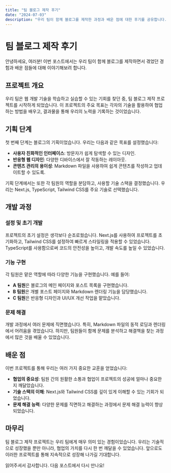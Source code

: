 ```yaml
---
title: "팀 블로그 제작 후기"
date: "2024-07-03"
description: "우리 팀이 함께 블로그를 제작한 과정과 배운 점에 대한 후기를 공유합니다."
---
```


# 팀 블로그 제작 후기

안녕하세요, 여러분! 이번 포스트에서는 우리 팀이 함께 블로그를 제작하면서 겪었던 경험과 배운 점들에 대해 이야기해보려 합니다.

## 프로젝트 개요

우리 팀은 웹 개발 기술을 학습하고 실습할 수 있는 기회를 찾던 중, 팀 블로그 제작 프로젝트를 시작하게 되었습니다. 이 프로젝트의 주요 목표는 각자의 기술을 활용하여 협업하는 방법을 배우고, 결과물을 통해 우리의 노력을 기록하는 것이었습니다.

## 기획 단계

첫 번째 단계는 블로그의 기획이었습니다. 우리는 다음과 같은 목표를 설정했습니다:

- **사용자 친화적인 인터페이스**: 방문자가 쉽게 탐색할 수 있는 디자인.
- **반응형 웹 디자인**: 다양한 디바이스에서 잘 작동하는 레이아웃.
- **콘텐츠 관리의 용이성**: Markdown 파일을 사용하여 쉽게 콘텐츠를 작성하고 업데이트할 수 있도록.

기획 단계에서는 또한 각 팀원의 역할을 분담하고, 사용할 기술 스택을 결정했습니다. 우리는 Next.js, TypeScript, Tailwind CSS를 주요 기술로 선택했습니다.

## 개발 과정

### 설정 및 초기 개발

프로젝트의 초기 설정은 생각보다 순조로웠습니다. Next.js를 사용하여 프로젝트를 초기화하고, Tailwind CSS를 설정하여 빠르게 스타일링을 적용할 수 있었습니다. TypeScript를 사용함으로써 코드의 안전성을 높이고, 개발 속도를 높일 수 있었습니다.

### 기능 구현

각 팀원은 맡은 역할에 따라 다양한 기능을 구현했습니다. 예를 들어:

- **A 팀원**은 블로그의 메인 페이지와 포스트 목록을 구현했습니다.
- **B 팀원**은 개별 포스트 페이지와 Markdown 렌더링 기능을 담당했습니다.
- **C 팀원**은 반응형 디자인과 UI/UX 개선 작업을 맡았습니다.

### 문제 해결

개발 과정에서 여러 문제에 직면했습니다. 특히, Markdown 파일의 동적 로딩과 렌더링에서 어려움을 겪었습니다. 하지만, 팀원들이 함께 문제를 분석하고 해결책을 찾는 과정에서 많은 것을 배울 수 있었습니다.

## 배운 점

이번 프로젝트를 통해 우리는 여러 가지 중요한 교훈을 얻었습니다:

- **협업의 중요성**: 팀원 간의 원활한 소통과 협업이 프로젝트의 성공에 얼마나 중요한지 깨달았습니다.
- **기술 스택의 이해**: Next.js와 Tailwind CSS를 깊이 있게 이해할 수 있는 기회가 되었습니다.
- **문제 해결 능력**: 다양한 문제를 직면하고 해결하는 과정에서 문제 해결 능력이 향상되었습니다.

## 마무리

팀 블로그 제작 프로젝트는 우리 팀에게 매우 의미 있는 경험이었습니다. 우리는 기술적으로 성장했을 뿐만 아니라, 협업의 가치를 다시 한 번 깨달을 수 있었습니다. 앞으로도 이러한 프로젝트를 통해 지속적으로 성장해 나가길 기대합니다.

읽어주셔서 감사합니다. 다음 포스트에서 다시 만나요!
